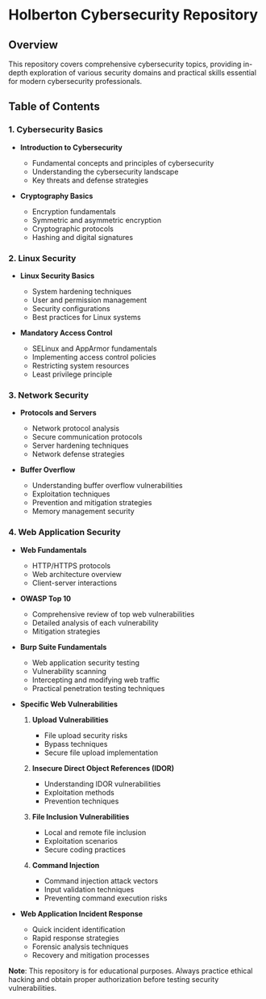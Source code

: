 # Holberton Cybersecurity Repository

## Overview
This repository covers comprehensive cybersecurity topics, providing in-depth exploration of various security domains and practical skills essential for modern cybersecurity professionals.

## Table of Contents

### 1. Cybersecurity Basics
- **Introduction to Cybersecurity**
  - Fundamental concepts and principles of cybersecurity
  - Understanding the cybersecurity landscape
  - Key threats and defense strategies

- **Cryptography Basics**
  - Encryption fundamentals
  - Symmetric and asymmetric encryption
  - Cryptographic protocols
  - Hashing and digital signatures

### 2. Linux Security
- **Linux Security Basics**
  - System hardening techniques
  - User and permission management
  - Security configurations
  - Best practices for Linux systems

- **Mandatory Access Control**
  - SELinux and AppArmor fundamentals
  - Implementing access control policies
  - Restricting system resources
  - Least privilege principle

### 3. Network Security
- **Protocols and Servers**
  - Network protocol analysis
  - Secure communication protocols
  - Server hardening techniques
  - Network defense strategies

- **Buffer Overflow**
  - Understanding buffer overflow vulnerabilities
  - Exploitation techniques
  - Prevention and mitigation strategies
  - Memory management security

### 4. Web Application Security
- **Web Fundamentals**
  - HTTP/HTTPS protocols
  - Web architecture overview
  - Client-server interactions

- **OWASP Top 10**
  - Comprehensive review of top web vulnerabilities
  - Detailed analysis of each vulnerability
  - Mitigation strategies

- **Burp Suite Fundamentals**
  - Web application security testing
  - Vulnerability scanning
  - Intercepting and modifying web traffic
  - Practical penetration testing techniques

- **Specific Web Vulnerabilities**
  1. **Upload Vulnerabilities**
     - File upload security risks
     - Bypass techniques
     - Secure file upload implementation

   2. **Insecure Direct Object References (IDOR)**
      - Understanding IDOR vulnerabilities
      - Exploitation methods
      - Prevention techniques

   3. **File Inclusion Vulnerabilities**
      - Local and remote file inclusion
      - Exploitation scenarios
      - Secure coding practices

   4. **Command Injection**
      - Command injection attack vectors
      - Input validation techniques
      - Preventing command execution risks

- **Web Application Incident Response**
  - Quick incident identification
  - Rapid response strategies
  - Forensic analysis techniques
  - Recovery and mitigation processes

**Note**: This repository is for educational purposes. Always practice ethical hacking and obtain proper authorization before testing security vulnerabilities.
